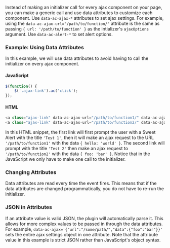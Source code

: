 Instead of making an initializer call for every ajax component on your page, you can make a generic call and use data attributes to customize each component.
Use `data-ac-ajax-*` attributes to set ajax settings. For example, using the `data-ac-ajax-url="/path/to/function/"` attribute is the same as passing `{ url: '/path/to/function' }` as the intializer's `ajaxOptions` argument. Use `data-ac-alert-*` to set alert options.
### Example: Using Data Attributes
In this example, we will use data attributes to avoid having to call the initializer on every ajax component.
#### JavaScript
```javascript
$(function() {
	$('.ajax-link').ac('click');
});
```
#### HTML
```javascript
<a class="ajax-link" data-ac-ajax-url="/path/to/function1/" data-ac-ajax-data-hello="world" data-ac-alert-title="Test 1">Link 1</a>
<a class="ajax-link" data-ac-ajax-url="/path/to/function2/" data-ac-ajax-data-foo="bar" data-ac-alert-title="Test 2">Link 2</a>
```
In this HTML snippet, the first link will first prompt the user with a Sweet Alert with the title `'Test 1'`, then it will make an ajax request to the URL `'/path/to/function1'` with the data `{ hello: 'world' }`. The second link will prompt with the title `'Test 2'` then make an ajax request to `'/path/to/function2'` with the data `{ foo: 'bar' }`. Notice that in the JavaScript we only have to make one call to the initializer.</p>
### Changing Attributes
Data attributes are read every time the event fires. This means that if the data attributes are changed programmatically, you do not have to re-run the initializer.
### JSON in Attributes
If an attribute value is valid JSON, the plugin will automatically parse it. This allows for more complex values to be passed in through the data attributes. For example, `data-ac-ajax='{"url":"/some/path/","data":{"foo":"bar"}}'` sets the entire ajax settings object in one attribute. Note that the attribute value in this example is strict JSON rather than JavaScript's object syntax.
